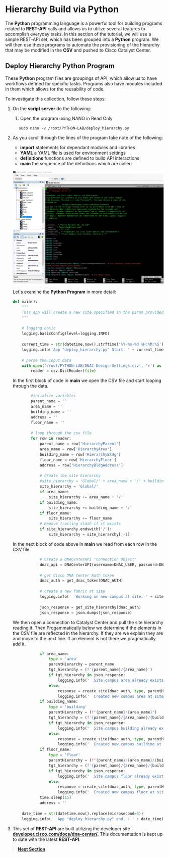 # Hierarchy Build via Python

The **Python** programming language is a powerful tool for building programs related to **REST-API** calls and allows us to utilize several features to accomplish everyday tasks. In this section of the tutorial, we will use a simple REST-API set, which has been grouped into a **Python** program. We will then use these programs to automate the provisioning of the hierarchy that may be modified in the **CSV** and pushed to Cisco Catalyst Center.

## Deploy Hierarchy Python Program

These **Python** program files are groupings of API, which allow us to have workflows defined for specific tasks. Programs also have modules included in them which allows for the reusability of code. 

To investigate this collection, follow these steps:

1. On the **script server** do the following:

   1. Open the program using NANO in Read Only

```SHELL
      sudo nano -v /root/PYTHON-LAB/deploy_hierarchy.py
```

   2. As you scroll through the lines of the program take note of the following:

      - **import** statements for dependant modules and libraries
      - **YAML** a YAML file is used for environment settings
      - **definitions** functions are defined to build API interactions 
      - **main** the sequence of the definitions which are called

      ![json](../assets/hierarchy-python.png?raw=true "Import JSON")
   
      Let's examine the **Python Program** in more detail:

      ```py
      def main():
          """
          This app will create a new site specified in the param provided.
          """
      
          # logging basic
          logging.basicConfig(level=logging.INFO)
      
          current_time = str(datetime.now().strftime('%Y-%m-%d %H:%M:%S'))
          logging.info('App "deploy_hierarchy.py" Start, ' + current_time)
      
          # parse the input data
          with open('/root/PYTHON-LAB/DNAC-Design-Settings.csv', 'r') as file:
              reader = csv.DictReader(file)
      ```

      In the first block of code in **main** we open the CSV file and start looping through the data.

      ```py
              #iniialize variables
              parent_name = ''
              area_name = ''
              building_name = ''  
              address = ''   
              floor_name = ''
      
              # loop through the csv file
              for row in reader:
                  parent_name = row['HierarchyParent']
                  area_name = row['HierarchyArea']
                  building_name = row['HierarchyBldg']
                  floor_name = row['HierarchyFloor']
                  address = row['HierarchyBldgAddress']
      
                  # Create the site hierarchy
                  #site_hierarchy = 'Global/' + area_name + '/' + building_name + '/' + floor_name
                  site_hierarchy = 'Global/'
                  if area_name:
                      site_hierarchy += area_name + '/'
                  if building_name:
                      site_hierarchy += building_name + '/'
                  if floor_name:
                      site_hierarchy += floor_name
                  # Remove trailing slash if it exists
                  if site_hierarchy.endswith('/'):
                      site_hierarchy = site_hierarchy[:-1]
      ```

      In the next block of code above in **main** we read from each row in the CSV file.

      ```py           
                  # Create a DNACenterAPI "Connection Object"
                  dnac_api = DNACenterAPI(username=DNAC_USER, password=DNAC_PASS, base_url=DNAC_URL,          version='2.2.2.3', verify=False)
              
                  # get Cisco DNA Center Auth token
                  dnac_auth = get_dnac_token(DNAC_AUTH)
              
                  # create a new fabric at site
                  logging.info('  Working on new campus at site: ' + site_hierarchy)
      
                  json_response = get_site_hierarchy(dnac_auth)
                  json_response = json.dumps(json_response)
      ```

      We then open a connection to Catalyst Center and pull the site hierarchy reading it.
      Then Progammatically below we determine if the elements in the CSV file are reflected in the hierarchy. If they are we explain they are and move to the next line. If an element is not there we pragmatically add it.

      ```py           
                  if area_name:
                      type = 'area'
                      parentHierarchy = parent_name
                      tgt_hierarchy = (f'{parent_name}/{area_name}')
                      if tgt_hierarchy in json_response:
                          logging.info('  Site campus area already exists, skipping creation.')
                      else:
                          response = create_site(dnac_auth, type, parentHierarchy, area_name, address)
                          logging.info('  Created new campus area at site: ' + site_hierarchy)
                  if building_name:
                      type = 'building'
                      parentHierarchy = (f"{parent_name}/{area_name}")
                      tgt_hierarchy = (f'{parent_name}/{area_name}/{building_name}')
                      if tgt_hierarchy in json_response:
                          logging.info('  Site campus building already exists, skipping creation.')
                      else:
                          response = create_site(dnac_auth, type, parentHierarchy, building_name,          address)
                          logging.info('  Created new campus building at site: ' + site_hierarchy)
                  if floor_name:
                      type = 'floor'
                      parentHierarchy = (f"{parent_name}/{area_name}/{building_name}")
                      tgt_hierarchy = (f'{parent_name}/{area_name}/{building_name}/{floor_name}')
                      if tgt_hierarchy in json_response:
                          logging.info('  Site campus floor already exists, skipping creation.')
                      else:
                          response = create_site(dnac_auth, type, parentHierarchy, floor_name, address)
                          logging.info('  Created new campus floor at site: ' + site_hierarchy)
                  time.sleep(15)
                  address = ''
           
          date_time = str(datetime.now().replace(microsecond=0))
          logging.info('  App "deploy_hierarchy.py" end, : ' + date_time)
      ```

   3. This set of **REST-API** are built utilizing the developer site [**developer.cisco.com/docs/dna-center/**](https://developer.cisco.com/docs/dna-center/). This documentation is kept up to date with the latest **REST-API**.

> [**Next Section**](./03-deploy.md)
